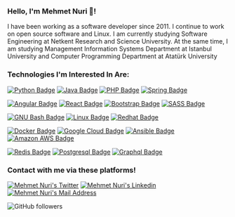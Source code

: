 
### Hello, I'm Mehmet Nuri 👋!

I have been working as a software developer since 2011. I continue to work on open source software and Linux.
I am currently studying Software Engineering at Netkent Research and Science University. At the same time, I am studying Management Information Systems Department at Istanbul University and Computer Programming Department at Atatürk University

### Technologies I'm Interested In Are:

[![Python Badge](https://img.shields.io/badge/Python-3776AB?style=for-the-badge&logo=python&logoColor=white)](#)
[![Java Badge](https://img.shields.io/badge/Java-007396?style=for-the-badge&logo=java&logoColor=white)](#)
[![PHP Badge](https://img.shields.io/badge/PHP-777BB4?style=for-the-badge&logo=php&logoColor=white)](#)
[![Spring Badge](https://img.shields.io/badge/Spring-6DB33F?style=for-the-badge&logo=spring&logoColor=white)](#)

[![Angular Badge](https://img.shields.io/badge/Angular-DD0031?style=for-the-badge&logo=angular&logoColor=white)](#)
[![React Badge](https://img.shields.io/badge/React-61DAFB?style=for-the-badge&logo=react&logoColor=white)](#)
[![Bootstrap Badge](https://img.shields.io/badge/Bootstrap-7952B3?style=for-the-badge&logo=bootstrap&logoColor=white)](#)
[![SASS Badge](https://img.shields.io/badge/Sass-CC6699?style=for-the-badge&logo=sass&logoColor=white)](#)

[![GNU Bash Badge](https://img.shields.io/badge/GnuBash-4EEA25?style=for-the-badge&logo=gnu-bash&logoColor=black)](#)
[![Linux Badge](https://img.shields.io/badge/Linux-FCC624?style=for-the-badge&logo=linux&logoColor=black)](#)
[![Redhat Badge](https://img.shields.io/badge/Redhat-EE0000?style=for-the-badge&logo=red-hat&logoColor=white)](#)

[![Docker Badge](https://img.shields.io/badge/Docker-2496ED?style=for-the-badge&logo=docker&logoColor=white)](#)
[![Google Cloud Badge](https://img.shields.io/badge/Google_Cloud-4285F4?style=for-the-badge&logo=google-cloud&logoColor=white)](#)
[![Ansible Badge](https://img.shields.io/badge/Ansible-EE0000?style=for-the-badge&logo=ansible&logoColor=white)](#)
[![Amazon AWS Badge](https://img.shields.io/badge/Amazon_AWS-232F3E?style=for-the-badge&logo=amazon-aws&logoColor=white)](#)

[![Redis Badge](https://img.shields.io/badge/Redis-DC382D?style=for-the-badge&logo=redis&logoColor=white)](#)
[![Postgresql Badge](https://img.shields.io/badge/Postgresql-337691?style=for-the-badge&logo=postgresql&logoColor=white)](#)
[![Graphql Badge](https://img.shields.io/badge/Graphql-E10098?style=for-the-badge&logo=graphql&logoColor=white)](#)



### Contact with me via these platforms!

<a href="https://www.twitter.com/codemnx/" target="_blank" rel="nofollow"><img alt="Mehmet Nuri's Twitter" src="https://img.shields.io/badge/Twitter-0077B5?style=for-the-badge&logo=twitter&logoColor=white" /></a>
<a href="https://www.linkedin.com/in/mehmetnuri/" target="_blank" rel="nofollow"><img alt="Mehmet Nuri's Linkedin" src="https://img.shields.io/badge/LinkedIn-0077B5?style=for-the-badge&logo=linkedin&logoColor=white" /></a>
 <a href="mailto:info@mehmetnuri.net" target="_blank" rel="nofollow"><img alt="Mehmet Nuri's Mail Address" src="https://img.shields.io/badge/E-Mail-D14836?style=for-the-badge&logo=mailru&logoColor=white" /></a>
 
 
 ![GitHub followers](https://img.shields.io/github/followers/mehmetnuri?color=black&label=Mehmet%20Nuri&logo=github&logoColor=red&style=social)


